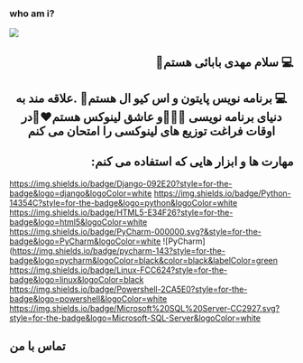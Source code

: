 ### who am i?

<img align=center src="https://github.com/MahdiBabaeiPro/MahdiBabaeiPro/assets/170164600/9ad64a5d-cd98-46fa-9b61-d661dd464c1e">

<h2 align=right dir=rtl>💻 سلام مهدی بابائی هستم👋 </h2>

<h2 align=center dir=rtl>💻 برنامه نویس پایتون و اس کیو ال هستم🐍 .علاقه مند به دنیای برنامه نویسی 👨🏻‍💻و عاشق لینوکس هستم❤️🐧در اوقات فراغت توزیع های لینوکسی را امتحان می کنم  </h2>

<h2 align=right>:مهارت ها و ابزار هایی که استفاده می کنم</h2>


https://img.shields.io/badge/Django-092E20?style=for-the-badge&logo=django&logoColor=white  https://img.shields.io/badge/Python-14354C?style=for-the-badge&logo=python&logoColor=white  https://img.shields.io/badge/HTML5-E34F26?style=for-the-badge&logo=html5&logoColor=white  https://img.shields.io/badge/PyCharm-000000.svg?&style=for-the-badge&logo=PyCharm&logoColor=white  ![PyCharm](https://img.shields.io/badge/pycharm-143?style=for-the-badge&logo=pycharm&logoColor=black&color=black&labelColor=green
  https://img.shields.io/badge/Linux-FCC624?style=for-the-badge&logo=linux&logoColor=black  https://img.shields.io/badge/Powershell-2CA5E0?style=for-the-badge&logo=powershell&logoColor=white  https://img.shields.io/badge/Microsoft%20SQL%20Server-CC2927.svg?style=for-the-badge&logo=Microsoft-SQL-Server&logoColor=white

<h2> تماس با من</h2>
